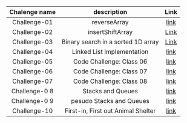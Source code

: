 

|     Chalenge name 	      |           description 	            |                                                     Link 	                                                     |   	
|:------------------------:|:----------------------------------:|:--------------------------------------------------------------------------------------------------------------:|	
| Challenge-01           	 |            reverseArray            |      [ link](https://github.com/Mohd-saqr/data-structures-and-algorithms/tree/main/Java/Challenge-01)   	      |   		
|  Challenge-02        	   |      insertShiftArray      	       | [Link](https://github.com/Mohd-saqr/data-structures-and-algorithms/blob/main/Java/Challenge-02/Reademe.md)   	 |   	
|   Challenge-03      	    | Binary search in a sorted 1D array |        	[Link](https://github.com/Mohd-saqr/data-structures-and-algorithms/blob/main/Java/Challenge-03)
| Challenge-04           	 |     Linked List Implementation     |        [ link](https://github.com/Mohd-saqr/data-structures-and-algorithms/tree/main/Java/Challenge-04)        | 
| Challenge-05           	 |      Code Challenge: Class 06      |        [ link](https://github.com/Mohd-saqr/data-structures-and-algorithms/tree/main/Java/Challenge-05)        | 
| Challenge-06           	 |      Code Challenge: Class 07      |        [ link](https://github.com/Mohd-saqr/data-structures-and-algorithms/tree/main/Java/Challenge-06)        | 
| Challenge-07           	 |      Code Challenge: Class 08      |        [ link](https://github.com/Mohd-saqr/data-structures-and-algorithms/tree/main/Java/Challenge-07)        | 
| Challenge-0 8          	 |         Stacks and Queues          |        [ link](https://github.com/Mohd-saqr/data-structures-and-algorithms/tree/main/Java/Challenge-08)        |
| Challenge-0 9          	 |      pesudo Stacks and Queues      |        [ link](https://github.com/Mohd-saqr/data-structures-and-algorithms/tree/main/Java/Challenge-09)        |
| Challenge-10          	  |     First-in, First out Animal Shelter     |        [ link](https://github.com/Mohd-saqr/data-structures-and-algorithms/tree/main/Java/Challenge-09)        |